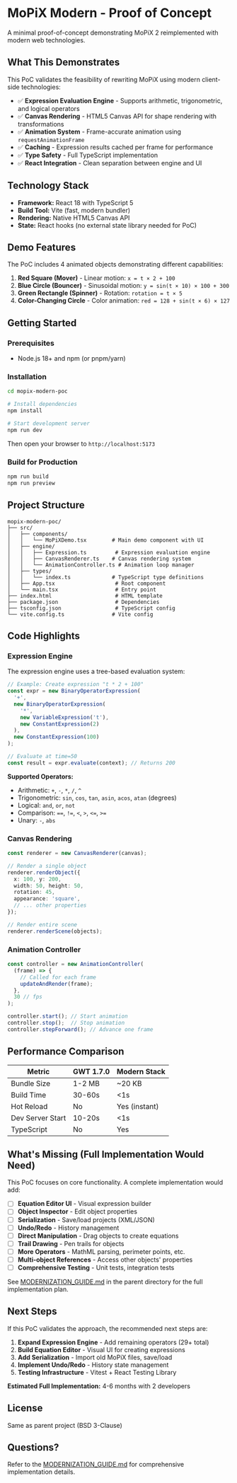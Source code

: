 # MoPiX Modern - Proof of Concept

A minimal proof-of-concept demonstrating MoPiX 2 reimplemented with modern web technologies.

## What This Demonstrates

This PoC validates the feasibility of rewriting MoPiX using modern client-side technologies:

- ✅ **Expression Evaluation Engine** - Supports arithmetic, trigonometric, and logical operators
- ✅ **Canvas Rendering** - HTML5 Canvas API for shape rendering with transformations
- ✅ **Animation System** - Frame-accurate animation using `requestAnimationFrame`
- ✅ **Caching** - Expression results cached per frame for performance
- ✅ **Type Safety** - Full TypeScript implementation
- ✅ **React Integration** - Clean separation between engine and UI

## Technology Stack

- **Framework:** React 18 with TypeScript 5
- **Build Tool:** Vite (fast, modern bundler)
- **Rendering:** Native HTML5 Canvas API
- **State:** React hooks (no external state library needed for PoC)

## Demo Features

The PoC includes 4 animated objects demonstrating different capabilities:

1. **Red Square (Mover)** - Linear motion: `x = t × 2 + 100`
2. **Blue Circle (Bouncer)** - Sinusoidal motion: `y = sin(t × 10) × 100 + 300`
3. **Green Rectangle (Spinner)** - Rotation: `rotation = t × 5`
4. **Color-Changing Circle** - Color animation: `red = 128 + sin(t × 6) × 127`

## Getting Started

### Prerequisites

- Node.js 18+ and npm (or pnpm/yarn)

### Installation

```bash
cd mopix-modern-poc

# Install dependencies
npm install

# Start development server
npm run dev
```

Then open your browser to `http://localhost:5173`

### Build for Production

```bash
npm run build
npm run preview
```

## Project Structure

```
mopix-modern-poc/
├── src/
│   ├── components/
│   │   └── MoPiXDemo.tsx        # Main demo component with UI
│   ├── engine/
│   │   ├── Expression.ts         # Expression evaluation engine
│   │   ├── CanvasRenderer.ts    # Canvas rendering system
│   │   └── AnimationController.ts # Animation loop manager
│   ├── types/
│   │   └── index.ts             # TypeScript type definitions
│   ├── App.tsx                   # Root component
│   └── main.tsx                  # Entry point
├── index.html                    # HTML template
├── package.json                  # Dependencies
├── tsconfig.json                 # TypeScript config
└── vite.config.ts               # Vite config
```

## Code Highlights

### Expression Engine

The expression engine uses a tree-based evaluation system:

```typescript
// Example: Create expression "t * 2 + 100"
const expr = new BinaryOperatorExpression(
  '+',
  new BinaryOperatorExpression(
    '*',
    new VariableExpression('t'),
    new ConstantExpression(2)
  ),
  new ConstantExpression(100)
);

// Evaluate at time=50
const result = expr.evaluate(context); // Returns 200
```

**Supported Operators:**
- Arithmetic: `+`, `-`, `*`, `/`, `^`
- Trigonometric: `sin`, `cos`, `tan`, `asin`, `acos`, `atan` (degrees)
- Logical: `and`, `or`, `not`
- Comparison: `==`, `!=`, `<`, `>`, `<=`, `>=`
- Unary: `-`, `abs`

### Canvas Rendering

```typescript
const renderer = new CanvasRenderer(canvas);

// Render a single object
renderer.renderObject({
  x: 100, y: 200,
  width: 50, height: 50,
  rotation: 45,
  appearance: 'square',
  // ... other properties
});

// Render entire scene
renderer.renderScene(objects);
```

### Animation Controller

```typescript
const controller = new AnimationController(
  (frame) => {
    // Called for each frame
    updateAndRender(frame);
  },
  30 // fps
);

controller.start(); // Start animation
controller.stop();  // Stop animation
controller.stepForward(); // Advance one frame
```

## Performance Comparison

| Metric | GWT 1.7.0 | Modern Stack |
|--------|-----------|--------------|
| Bundle Size | 1-2 MB | ~20 KB |
| Build Time | 30-60s | <1s |
| Hot Reload | No | Yes (instant) |
| Dev Server Start | 10-20s | <1s |
| TypeScript | No | Yes |

## What's Missing (Full Implementation Would Need)

This PoC focuses on core functionality. A complete implementation would add:

- [ ] **Equation Editor UI** - Visual expression builder
- [ ] **Object Inspector** - Edit object properties
- [ ] **Serialization** - Save/load projects (XML/JSON)
- [ ] **Undo/Redo** - History management
- [ ] **Direct Manipulation** - Drag objects to create equations
- [ ] **Trail Drawing** - Pen trails for objects
- [ ] **More Operators** - MathML parsing, perimeter points, etc.
- [ ] **Multi-object References** - Access other objects' properties
- [ ] **Comprehensive Testing** - Unit tests, integration tests

See [MODERNIZATION_GUIDE.md](../MODERNIZATION_GUIDE.md) in the parent directory for the full implementation plan.

## Next Steps

If this PoC validates the approach, the recommended next steps are:

1. **Expand Expression Engine** - Add remaining operators (29+ total)
2. **Build Equation Editor** - Visual UI for creating expressions
3. **Add Serialization** - Import old MoPiX files, save/load
4. **Implement Undo/Redo** - History state management
5. **Testing Infrastructure** - Vitest + React Testing Library

**Estimated Full Implementation:** 4-6 months with 2 developers

## License

Same as parent project (BSD 3-Clause)

## Questions?

Refer to the [MODERNIZATION_GUIDE.md](../MODERNIZATION_GUIDE.md) for comprehensive implementation details.
